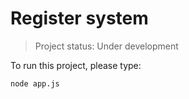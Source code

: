 #  Register system

> Project status: Under development

To run this project, please type:

```
node app.js
```
